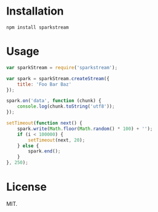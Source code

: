 # Installation

    npm install sparkstream

# Usage

```javascript
var sparkStream = require('sparkstream');

var spark = sparkStream.createStream({
    title: 'Foo Bar Baz'
});

spark.on('data', function (chunk) {
    console.log(chunk.toString('utf8'));
});

setTimeout(function next() {
    spark.write(Math.floor(Math.random() * 100) + '');
    if (i < 100000) {
        setTimeout(next, 20);
    } else {
        spark.end();
    }
}, 250);

```

# License

MIT.
